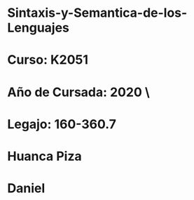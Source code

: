 # Sintaxis-y-Semantica-de-los-Lenguajes
# Curso: K2051
# Año de Cursada: 2020  \
# Legajo: 160-360.7
# Huanca Piza
# Daniel
